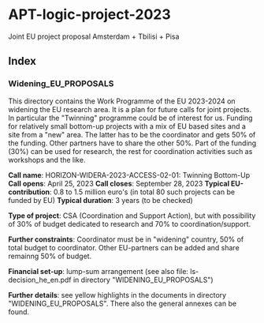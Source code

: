 # APT-logic-project-2023
Joint EU project proposal Amsterdam + Tbilisi + Pisa

## Index
### Widening_EU_PROPOSALS

This directory contains the Work Programme of the EU 2023-2024 on widening the EU research area. It is a plan for future calls for joint projects. In particular the "Twinning" programme could be of interest for us. Funding for relatively small bottom-up projects with a mix of EU based sites and a site from a "new" area. The latter has to be the coordinator and gets 50% of the funding. Other partners have to share the other 50%. Part of the funding (30%) can be used for research, the rest for coordination activities such as workshops and the like.

**Call name**: HORIZON-WIDERA-2023-ACCESS-02-01: Twinning Bottom-Up
**Call opens**: April 25, 2023
**Call closes**: September 28, 2023
**Typical EU-contribution**: 0.8 to 1.5 million euro's (in total 80 such projects can be funded by EU)
**Typical duration**: 3 years (to be checked)

**Type of project**: CSA (Coordination and Support Action), but with possibility of 30% of budget dedicated to research and 70% to coordination/support.

**Further constraints**: Coordinator must be in "widening" country, 50% of total budget to coordinator. Other EU-partners can be added and share remainng 50% of budget.

**Financial set-up**: lump-sum arrangement (see also file: ls-decision_he_en.pdf in directory "WIDENING_EU_PROPOSALS")

**Further details**: see yellow highlights in the documents in directory "WIDENING_EU_PROPOSALS". There also the general annexes can be found.

